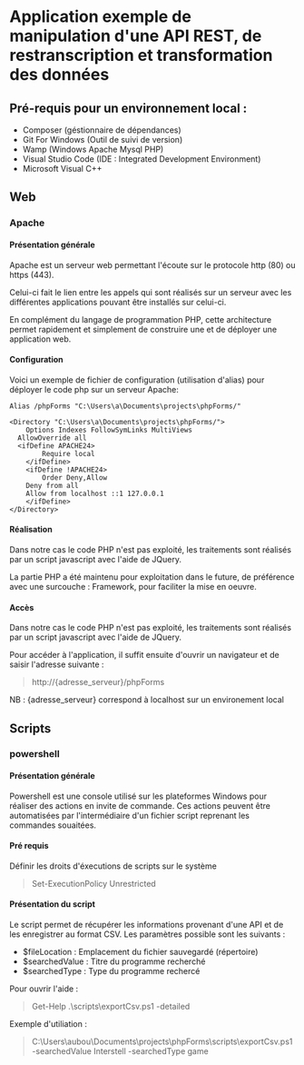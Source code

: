 # Application exemple de manipulation d'une API REST, de restranscription et transformation des données
## Pré-requis pour un environnement local :
* Composer (géstionnaire de dépendances)
* Git For Windows (Outil de suivi de version)
* Wamp (Windows Apache Mysql PHP)
* Visual Studio Code (IDE : Integrated Development Environment)
* Microsoft Visual C++

## Web
### Apache
#### Présentation générale
Apache est un serveur web permettant l'écoute sur le protocole http (80) ou https (443).

Celui-ci fait le lien entre les appels qui sont réalisés sur un serveur avec les différentes applications pouvant être installés sur celui-ci.

En complément du langage de programmation PHP, cette architecture permet rapidement et simplement de construire une et de déployer une application web.

#### Configuration 
Voici un exemple de fichier de configuration (utilisation d'alias) pour déployer le code php sur un serveur Apache:
```
Alias /phpForms "C:\Users\a\Documents\projects\phpForms/"

<Directory "C:\Users\a\Documents\projects\phpForms/">
	Options Indexes FollowSymLinks MultiViews
  AllowOverride all
  <ifDefine APACHE24>
		Require local
	</ifDefine>
	<ifDefine !APACHE24>
		Order Deny,Allow
    Deny from all
    Allow from localhost ::1 127.0.0.1
	</ifDefine>
</Directory>
```

#### Réalisation
Dans notre cas le code PHP n'est pas exploité, les traitements sont réalisés par un script javascript avec l'aide de JQuery.

La partie PHP a été maintenu pour exploitation dans le future, de préférence avec une surcouche : Framework, pour faciliter la mise en oeuvre.

#### Accès
Dans notre cas le code PHP n'est pas exploité, les traitements sont réalisés par un script javascript avec l'aide de JQuery.

Pour accéder à l'application, il suffit ensuite d'ouvrir un navigateur et de saisir l'adresse suivante :
> http://{adresse_serveur}/phpForms

NB : {adresse_serveur} correspond à localhost sur un environement local

## Scripts
### powershell
#### Présentation générale
Powershell est une console utilisé sur les plateformes Windows pour réaliser des actions en invite de commande.
Ces actions peuvent être automatisées par l'intermédiaire d'un fichier script reprenant les commandes souaitées.

#### Pré requis
Définir les droits d'éxecutions de scripts sur le système
> Set-ExecutionPolicy Unrestricted

#### Présentation du script
Le script permet de récupérer les informations provenant d'une API et de les enregistrer au format CSV.
Les paramètres possible sont les suivants :
 * $fileLocation : Emplacement du fichier sauvegardé (répertoire)
 * $searchedValue : Titre du programme recherché
 * $searchedType : Type du programme rechercé

 Pour ouvrir l'aide :
 > Get-Help .\scripts\exportCsv.ps1 -detailed

 Exemple d'utiliation :
> C:\Users\aubou\Documents\projects\phpForms\scripts\exportCsv.ps1 -searchedValue Interstell -searchedType game
